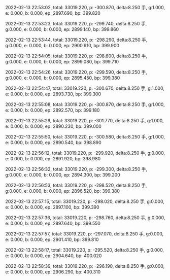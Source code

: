 2022-02-13 22:53:02, total: 33019.220, p: -300.870, delta:8.250 手, g:1.000, e: 0.000, b: 0.000, ep: 2897.690, bp: 399.820

2022-02-13 22:53:23, total: 33019.220, p: -299.740, delta:8.250 手, g:0.000, e: 0.000, b: 0.000, ep: 2899.140, bp: 399.860

2022-02-13 22:53:44, total: 33019.220, p: -298.290, delta:8.250 手, g:0.000, e: 0.000, b: 0.000, ep: 2900.910, bp: 399.900

2022-02-13 22:54:05, total: 33019.220, p: -298.600, delta:8.250 手, g:0.000, e: 0.000, b: 0.000, ep: 2899.080, bp: 399.710

2022-02-13 22:54:26, total: 33019.220, p: -299.590, delta:8.250 手, g:0.000, e: 0.000, b: 0.000, ep: 2895.450, bp: 399.380

2022-02-13 22:54:47, total: 33019.220, p: -300.670, delta:8.250 手, g:1.000, e: 0.000, b: 0.000, ep: 2893.730, bp: 399.300

2022-02-13 22:55:08, total: 33019.220, p: -300.870, delta:8.250 手, g:1.000, e: 0.000, b: 0.000, ep: 2892.570, bp: 399.180

2022-02-13 22:55:29, total: 33019.220, p: -301.770, delta:8.250 手, g:1.000, e: 0.000, b: 0.000, ep: 2890.230, bp: 399.000

2022-02-13 22:55:50, total: 33019.220, p: -300.580, delta:8.250 手, g:1.000, e: 0.000, b: 0.000, ep: 2890.540, bp: 398.890

2022-02-13 22:56:12, total: 33019.220, p: -299.920, delta:8.250 手, g:0.000, e: 0.000, b: 0.000, ep: 2891.920, bp: 398.980

2022-02-13 22:56:32, total: 33019.220, p: -299.300, delta:8.250 手, g:0.000, e: 0.000, b: 0.000, ep: 2894.300, bp: 399.200

2022-02-13 22:56:53, total: 33019.220, p: -298.520, delta:8.250 手, g:0.000, e: 0.000, b: 0.000, ep: 2896.520, bp: 399.380

2022-02-13 22:57:15, total: 33019.220, p: -298.020, delta:8.250 手, g:0.000, e: 0.000, b: 0.000, ep: 2897.100, bp: 399.390

2022-02-13 22:57:36, total: 33019.220, p: -298.760, delta:8.250 手, g:0.000, e: 0.000, b: 0.000, ep: 2897.640, bp: 399.550

2022-02-13 22:57:57, total: 33019.220, p: -297.070, delta:8.250 手, g:0.000, e: 0.000, b: 0.000, ep: 2901.410, bp: 399.810

2022-02-13 22:58:17, total: 33019.220, p: -295.520, delta:8.250 手, g:0.000, e: 0.000, b: 0.000, ep: 2904.640, bp: 400.020

2022-02-13 22:58:39, total: 33019.220, p: -296.190, delta:8.250 手, g:0.000, e: 0.000, b: 0.000, ep: 2906.290, bp: 400.310